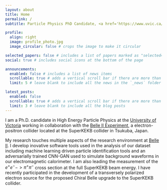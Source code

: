 ```yaml
---
layout: about
title: Home 
permalink: /
subtitle: Particle Physics PhD Candidate, <a href='https://www.uvic.ca/'>University of Victoria</a>

profile:
  align: right
  image: profile_photo.jpg
  image_circular: false # crops the image to make it circular

selected_papers: false # includes a list of papers marked as "selected={true}"
social: true # includes social icons at the bottom of the page

announcements:
  enabled: false # includes a list of news items
  scrollable: true # adds a vertical scroll bar if there are more than 3 news items
  limit: 5 # leave blank to include all the news in the `_news` folder

latest_posts:
  enabled: false 
  scrollable: true # adds a vertical scroll bar if there are more than 3 new posts items
  limit: 3 # leave blank to include all the blog posts
---
```


I am a Ph.D. candidate in High Energy Particle Physics at the <a href='https://www.uvic.ca/'>University of Victoria</a> working in collaboration with the <a href='https://www.belle2.org/'>Belle II Experiment</a>, a electron-positron collider located at the SuperKEKB collider in Tsukuba, Japan.

My research touches multiple aspects of the research environment at <a href='https://www.belle2.org/'>Belle II</a>.
I develop inovative software tools used in the analysis of our dataset including machine learning driven particle identification tools and an adversarially trained CNN-GAN used to simulate background waveforms in our electromagnetic calorimeter.
I am also leading the measurement of the $e^+e^- -> \pi^+\pi^-$ cross section at the full SuperKEKB beam energy.
I have recently participated in the development of a transversely polarized electron source for the proposed Chiral Belle upgrade to the SuperKEKB collider.
